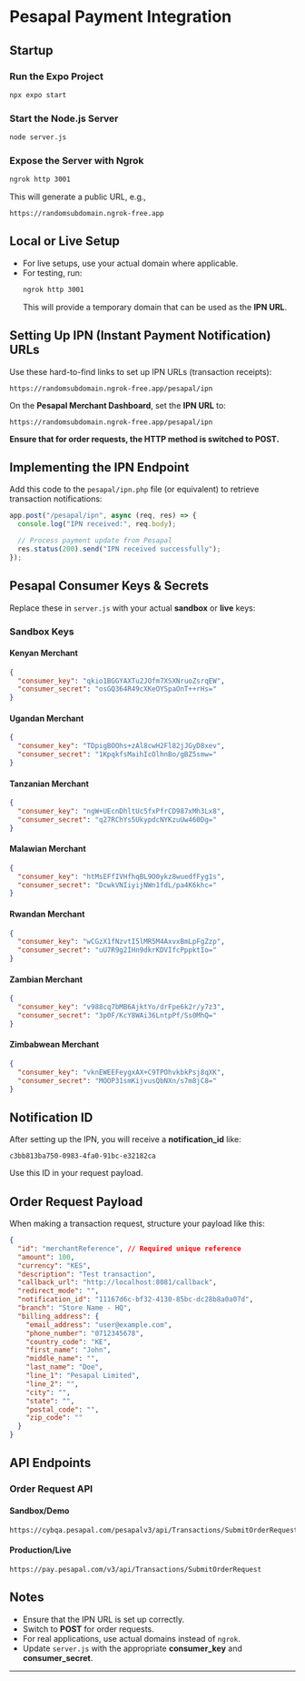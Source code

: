 # Pesapal Payment Integration

## Startup

### Run the Expo Project
```sh
npx expo start
```

### Start the Node.js Server
```sh
node server.js
```

### Expose the Server with Ngrok
```sh
ngrok http 3001
```
This will generate a public URL, e.g.,
```
https://randomsubdomain.ngrok-free.app
```

##  Local or Live Setup
- For live setups, use your actual domain where applicable.
- For testing, run:
  ```sh
  ngrok http 3001
  ```
  This will provide a temporary domain that can be used as the **IPN URL**.

## Setting Up IPN (Instant Payment Notification) URLs
Use these hard-to-find links to set up IPN URLs (transaction receipts):
```
https://randomsubdomain.ngrok-free.app/pesapal/ipn
```
On the **Pesapal Merchant Dashboard**, set the **IPN URL** to:
```
https://randomsubdomain.ngrok-free.app/pesapal/ipn
```

 **Ensure that for order requests, the HTTP method is switched to POST.**

##  Implementing the IPN Endpoint
Add this code to the `pesapal/ipn.php` file (or equivalent) to retrieve transaction notifications:

```javascript
app.post("/pesapal/ipn", async (req, res) => {
  console.log("IPN received:", req.body);

  // Process payment update from Pesapal
  res.status(200).send("IPN received successfully");
});
```

## Pesapal Consumer Keys & Secrets
Replace these in `server.js` with your actual **sandbox** or **live** keys:

### Sandbox Keys
#### Kenyan Merchant
```json
{
  "consumer_key": "qkio1BGGYAXTu2JOfm7XSXNruoZsrqEW",
  "consumer_secret": "osGQ364R49cXKeOYSpaOnT++rHs="
}
```
#### Ugandan Merchant
```json
{
  "consumer_key": "TDpigBOOhs+zAl8cwH2Fl82jJGyD8xev",
  "consumer_secret": "1KpqkfsMaihIcOlhnBo/gBZ5smw="
}
```
#### Tanzanian Merchant
```json
{
  "consumer_key": "ngW+UEcnDhltUc5fxPfrCD987xMh3Lx8",
  "consumer_secret": "q27RChYs5UkypdcNYKzuUw460Dg="
}
```
#### Malawian Merchant
```json
{
  "consumer_key": "htMsEFfIVHfhqBL9O0ykz8wuedfFyg1s",
  "consumer_secret": "DcwkVNIiyijNWn1fdL/pa4K6khc="
}
```
#### Rwandan Merchant
```json
{
  "consumer_key": "wCGzX1fNzvtI5lMR5M4AxvxBmLpFgZzp",
  "consumer_secret": "uU7R9g2IHn9dkrKDVIfcPppktIo="
}
```
#### Zambian Merchant
```json
{
  "consumer_key": "v988cq7bMB6AjktYo/drFpe6k2r/y7z3",
  "consumer_secret": "3p0F/KcY8WAi36LntpPf/Ss0MhQ="
}
```
#### Zimbabwean Merchant
```json
{
  "consumer_key": "vknEWEEFeygxAX+C9TPOhvkbkPsj8qXK",
  "consumer_secret": "MOOP31smKijvusQbNXn/s7m8jC8="
}
```

##  Notification ID
After setting up the IPN, you will receive a **notification_id** like:
```
c3bb813ba750-0983-4fa0-91bc-e32182ca
```
Use this ID in your request payload.

##  Order Request Payload
When making a transaction request, structure your payload like this:

```json
{
  "id": "merchantReference", // Required unique reference
  "amount": 100,
  "currency": "KES",
  "description": "Test transaction",
  "callback_url": "http://localhost:8081/callback",
  "redirect_mode": "",
  "notification_id": "11167d6c-bf32-4130-85bc-dc28b8a0a07d",
  "branch": "Store Name - HQ",
  "billing_address": {
    "email_address": "user@example.com",
    "phone_number": "0712345678",
    "country_code": "KE",
    "first_name": "John",
    "middle_name": "",
    "last_name": "Doe",
    "line_1": "Pesapal Limited",
    "line_2": "",
    "city": "",
    "state": "",
    "postal_code": "",
    "zip_code": ""
  }
}
```

##  API Endpoints
### Order Request API
#### Sandbox/Demo
```
https://cybqa.pesapal.com/pesapalv3/api/Transactions/SubmitOrderRequest
```
#### Production/Live
```
https://pay.pesapal.com/v3/api/Transactions/SubmitOrderRequest
```

##  Notes
- Ensure that the IPN URL is set up correctly.
- Switch to **POST** for order requests.
- For real applications, use actual domains instead of `ngrok`.
- Update `server.js` with the appropriate **consumer_key** and **consumer_secret**.

---



